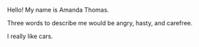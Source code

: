 Hello! My name is Amanda Thomas.

Three words to describe me would be angry, hasty, and carefree.

I really like cars.